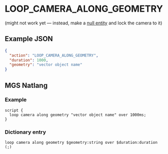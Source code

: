 # LOOP_CAMERA_ALONG_GEOMETRY

(might not work yet — instead, make a [null entity](../entities/null_entity) and lock the camera to it)

## Example JSON

```json
{
  "action": "LOOP_CAMERA_ALONG_GEOMETRY",
  "duration": 1000,
  "geometry": "vector object name"
}
```

## MGS Natlang

### Example

```mgs
script {
  loop camera along geometry "vector object name" over 1000ms;
}
```

### Dictionary entry

```
loop camera along geometry $geometry:string over $duration:duration (;)
```
